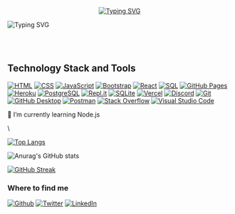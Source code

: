 
<p align="center">
<a href="https://git.io/typing-svg"><img src="https://readme-typing-svg.demolab.com?font=Fira+Code&weight=700&size=25&pause=1000&color=FC7300&center=true&vCenter=true&repeat=false&width=850&lines=Zamzam+Hassan" alt="Typing SVG" /></a>
</p>
<p align="center>
<a href="https://git.io/typing-svg"><img src="https://readme-typing-svg.demolab.com?font=Fira+Code&weight=700&size=25&pause=1000&color=FC7300&center=true&vCenter=true&width=850&lines=Full-Stack+App+%26+Web+Developer;Open+Source+Enthusiast;Always+Learning" alt="Typing SVG" /></a>
</p>
<br><br>



## Technology Stack and Tools


 <p>
       <a href="https://github.com/search?q=user%3ADenverCoder1+language%3Ahtml"><img alt="HTML" src="https://img.shields.io/badge/HTML-E34F26.svg?logo=html5&logoColor=white"></a>
     <a href="https://github.com/search?q=user%3ADenverCoder1+language%3Acss"><img alt="CSS" src="https://img.shields.io/badge/CSS-1572B6.svg?logo=css3&logoColor=white"></a>
      <a href="https://github.com/search?q=user%3ADenverCoder1+language%3Ajavascript"><img alt="JavaScript" src="https://img.shields.io/badge/JavaScript-F7DF1E.svg?logo=javascript&logoColor=black"></a>
       <a href="#"><img alt="Bootstrap" src="https://img.shields.io/badge/Bootstrap-7952B3.svg?logo=bootstrap&logoColor=white"></a>
       <a href="#"><img alt="React" src="https://img.shields.io/badge/React-20232a.svg?logo=react&logoColor=%2361DAFB"></a>
      <a href="https://github.com/search?q=user%3ADenverCoder1+language%3Asql"><img alt="SQL" src="https://custom-icon-badges.demolab.com/badge/SQL-025E8C.svg?logo=database&logoColor=white"></a>
      <a href="#"><img alt="GitHub Pages" src="https://img.shields.io/badge/GitHub%20Pages-327FC7.svg?logo=github&logoColor=white"></a>
      <a href="#"><img alt="Heroku" src="https://img.shields.io/badge/Heroku-430098.svg?logo=heroku&logoColor=white"></a>
      <a href="#"><img alt="PostgreSQL" src ="https://img.shields.io/badge/PostgreSQL-316192.svg?logo=postgresql&logoColor=white"></a>
      <a href="#"><img alt="Repl.it" src="https://img.shields.io/badge/Repl.it-0D101E.svg?logo=Replit&logoColor=white"></a>
      <a href="#"><img alt="SQLite" src ="https://img.shields.io/badge/SQLite-07405e.svg?logo=sqlite&logoColor=white"></a>
      <a href="#"><img alt="Vercel" src="https://img.shields.io/badge/Vercel-000000.svg?logo=vercel&logoColor=white"></a>
      <a href="#"><img alt="Discord" src="https://img.shields.io/badge/-Discord-5865F2.svg?logo=discord&logoColor=white"></a>
      <a href="#"><img alt="Git" src="https://img.shields.io/badge/Git-F05033.svg?logo=git&logoColor=white"></a>
      <a href="#"><img alt="GitHub Desktop" src="https://img.shields.io/badge/GitHub%20Desktop-8034A9.svg?logo=github&logoColor=white"></a>
      <a href="#"><img alt="Postman" src="https://img.shields.io/badge/Postman-FF6C37?logo=postman&logoColor=white"></a>
      <a href="#"><img alt="Stack Overflow" src="https://img.shields.io/badge/-Stack%20Overflow-FE7A16?logo=stack-overflow&logoColor=white"></a>
      <a href="#"><img alt="Visual Studio Code" src="https://img.shields.io/badge/Visual%20Studio%20Code-0078d7.svg?logo=visual-studio-code&logoColor=white"></a>
          



  </p>

🌱 I’m currently learning Node.js 



 
\
 
 
 [![Top Langs](https://github-readme-stats.vercel.app/api/top-langs/?username=MissZamzam)](https://github.com/anuraghazra/github-readme-stats)



![Anurag's GitHub stats](https://github-readme-stats.vercel.app/api?username=MissZamzam&hide=contribs,prs)

[![GitHub Streak](https://streak-stats.demolab.com/?user=MissZamzam)](https://git.io/streak-stats)

<!-- 
[<img src='https://cdn.jsdelivr.net/npm/simple-icons@3.0.1/icons/github.svg' alt='github' height='40'>](https://github.com/MissZamzam)  [<img src='https://cdn.jsdelivr.net/npm/simple-icons@3.0.1/icons/linkedin.svg' alt='linkedin' height='40'>](https://www.linkedin.com/in/https://www.linkedin.com/in/zamzam-hassan-16a7557a//)  [<img src='https://cdn.jsdelivr.net/npm/simple-icons@3.0.1/icons/twitter.svg' alt='twitter' height='40'>](https://twitter.com/ZamuHajji)  
 -->


<h3>Where to find me</h3>
<p><a href="https://github.com/MissZamzam" target="_blank"><img alt="Github" src="https://img.shields.io/badge/GitHub-%2312100E.svg?&style=for-the-badge&logo=Github&logoColor=white" /></a> <a href="https://twitter.com/ZamuHajji" target="_blank"><img alt="Twitter" src="https://img.shields.io/badge/twitter-%231DA1F2.svg?&style=for-the-badge&logo=twitter&logoColor=white" /></a> <a href="https://www.linkedin.com/in/zamzam-hassan-16a7557a//" target="_blank"><img alt="LinkedIn" src="https://img.shields.io/badge/linkedin-%230077B5.svg?&style=for-the-badge&logo=linkedin&logoColor=white"/>

</p>

